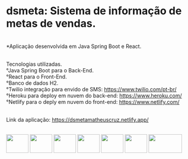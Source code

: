 # dsmeta: Sistema de informação de metas de vendas.
<div ><br>
*Aplicação desenvolvida em Java Spring Boot e React.<br><br>

Tecnologias utilizadas.<br>
°Java Spring Boot para o Back-End.<br>
°React para o Front-End.<br>
°Banco de dados H2.<br>
°Twilio integração para envido de SMS: https://www.twilio.com/pt-br/<br>
°Heroku para deploy em nuvem do back-end: https://www.heroku.com/<br>
°Netlify para o deply em nuvem do front-end: https://www.netlify.com/<br><br>

Link da aplicação: https://dsmetamatheuscruz.netlify.app/
</div>

<div style="display: inline_block"><br>
<img align="center" height="50" width="60" src="https://cdn.jsdelivr.net/gh/devicons/devicon/icons/java/java-original-wordmark.svg" />
<img align="center" height="50" width="60" src="https://cdn.jsdelivr.net/gh/devicons/devicon/icons/react/react-original-wordmark.svg" />
<img align="center" height="50" width="60" src="https://cdn.jsdelivr.net/gh/devicons/devicon/icons/spring/spring-original-wordmark.svg" />
<img align="center" height="50" width="60" src="https://cdn.jsdelivr.net/gh/devicons/devicon/icons/tomcat/tomcat-original-wordmark.svg" />
<img align="center" height="50" width="60" src="https://cdn.jsdelivr.net/gh/devicons/devicon/icons/heroku/heroku-plain-wordmark.svg" />
<img align="center" height="50" width="60" src="https://voyager.postman.com/logo/postman-logo-icon-orange.svg" />
<img align="center" height="50" width="90" src="https://maven.apache.org/images/maven-logo-black-on-white.png" />                    
</div>

